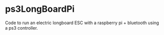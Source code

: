 # ps3LongBoardPi
Code to run an electric longboard ESC with a raspberry pi + bluetooth using a ps3 controller.

